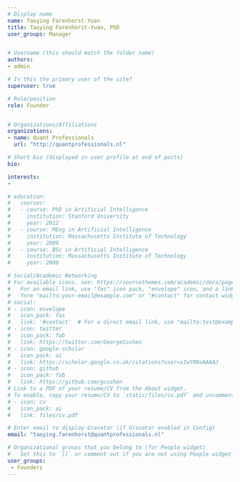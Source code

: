 ```yaml
---
# Display name
name: Taoying Farenhorst-Yuan
title: Taoying Farenhorst-Yuan, PhD
user_groups: Manager


# Username (this should match the folder name)
authors:
- admin

# Is this the primary user of the site?
superuser: true

# Role/position
role: Founder


# Organizations/Affiliations
organizations:
- name: Quant Professionals
  url: "http://quantprofessionals.nl"

# Short bio (displayed in user profile at end of posts)
bio: 

interests:
- 

# education:
#   courses:
#   - course: PhD in Artificial Intelligence
#     institution: Stanford University
#     year: 2012
#   - course: MEng in Artificial Intelligence
#     institution: Massachusetts Institute of Technology
#     year: 2009
#   - course: BSc in Artificial Intelligence
#     institution: Massachusetts Institute of Technology
#     year: 2008

# Social/Academic Networking
# For available icons, see: https://sourcethemes.com/academic/docs/page-builder/#icons
#   For an email link, use "fas" icon pack, "envelope" icon, and a link in the
#   form "mailto:your-email@example.com" or "#contact" for contact widget.
# social:
# - icon: envelope
#   icon_pack: fas
#   link: '#contact'  # For a direct email link, use "mailto:test@example.org".
# - icon: twitter
#   icon_pack: fab
#   link: https://twitter.com/GeorgeCushen
# - icon: google-scholar
#   icon_pack: ai
#   link: https://scholar.google.co.uk/citations?user=sIwtMXoAAAAJ
# - icon: github
#   icon_pack: fab
#   link: https://github.com/gcushen
# Link to a PDF of your resume/CV from the About widget.
# To enable, copy your resume/CV to `static/files/cv.pdf` and uncomment the lines below.
# - icon: cv
#   icon_pack: ai
#   link: files/cv.pdf

# Enter email to display Gravatar (if Gravatar enabled in Config)
email: "taoying.farenhorst@quantprofessionals.nl"

# Organizational groups that you belong to (for People widget)
#   Set this to `[]` or comment out if you are not using People widget.
user_groups:
 - Founders
---
```




